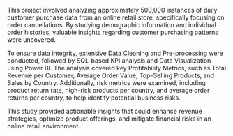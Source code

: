 This project involved analyzing approximately 500,000 instances of daily customer purchase data from an online retail store, specifically focusing on order cancellations. By studying demographic information and individual order histories, valuable insights regarding customer purchasing patterns were uncovered.

To ensure data integrity, extensive Data Cleaning and Pre-processing were conducted, followed by SQL-based KPI analysis and Data Visualization using Power BI. The analysis covered key Profitability Metrics, such as Total Revenue per Customer, Average Order Value, Top-Selling Products, and Sales by Country. Additionally, risk metrics were examined, including product return rate, high-risk products per country, and average order returns per country, to help identify potential business risks.

This study provided actionable insights that could enhance revenue strategies, optimize product offerings, and mitigate financial risks in an online retail environment.
